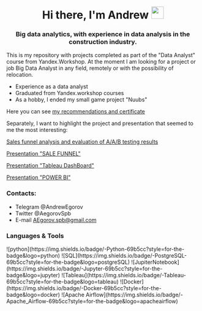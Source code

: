 <h1 align="center">Hi there, I'm Andrew
<img src="https://github.com/blackcater/blackcater/raw/main/images/Hi.gif" height="32"/></h1>
<h3 align="center">Big data analytics, with experience in data analysis in the construction industry.
</h3>

This is my repository with projects completed as part of the "Data Analyst" course from Yandex.Workshop. At the moment I am looking for a project or job Big Data Analyst in any field, remotely or with the possibility of relocation.

- Experience as a data analyst
- Graduated from Yandex.workshop courses
- As a hobby, I ended my small game project "Nuubs"

Here you can see [my recommendations and certificate](https://github.com/aegorovspb/yandex_data_analyst_projects_eng/tree/main/certificate_and_reference)

Separately, I want to highlight the project and presentation that seemed to me the most interesting:

[Sales funnel analysis and evaluation of A/A/B testing results](https://github.com/aegorovspb/yandex_data_analyst_projects_eng/blob/main/08_aab_test_app.ipynb)

[Presentation "SALE FUNNEL"](https://github.com/aegorovspb/yandex_data_analyst_projects_eng/tree/main/08_aab_test_presentation) 

[Presentation "Tableau DashBoard"](https://github.com/aegorovspb/yandex_data_analyst_projects_eng/tree/main/08_aab_test_presentation)

[Presentation "POWER BI"](https://github.com/aegorovspb/yandex_data_analyst_projects_eng/tree/main/08_aab_test_presentation)


<h3 align="left">Сontacts:</h3>

- Telegram @AndrewEgorov
- Twitter  @AegorovSpb
- E-mail   AEgorov.spb@gmail.com

<h3 align="left"> Languages & Tools </h3>
![python](https://img.shields.io/badge/-Python-69b5cc?style=for-the-badge&logo=python)
![SQL](https://img.shields.io/badge/-PostgreSQL-69b5cc?style=for-the-badge&logo=postgreSQL)
![JupiterNotebook](https://img.shields.io/badge/-Jupyter-69b5cc?style=for-the-badge&logo=jupyter)
![Tableau](https://img.shields.io/badge/-Tableau-69b5cc?style=for-the-badge&logo=tableau)
![Docker](https://img.shields.io/badge/-Docker-69b5cc?style=for-the-badge&logo=docker)
![Apache Airflow](https://img.shields.io/badge/-Apache_Airflow-69b5cc?style=for-the-badge&logo=apacheairflow)



